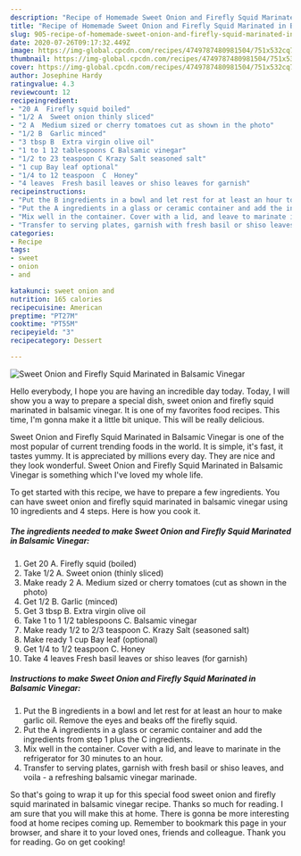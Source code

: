 ```yaml
---
description: "Recipe of Homemade Sweet Onion and Firefly Squid Marinated in Balsamic Vinegar"
title: "Recipe of Homemade Sweet Onion and Firefly Squid Marinated in Balsamic Vinegar"
slug: 905-recipe-of-homemade-sweet-onion-and-firefly-squid-marinated-in-balsamic-vinegar
date: 2020-07-26T09:17:32.449Z
image: https://img-global.cpcdn.com/recipes/4749787480981504/751x532cq70/sweet-onion-and-firefly-squid-marinated-in-balsamic-vinegar-recipe-main-photo.jpg
thumbnail: https://img-global.cpcdn.com/recipes/4749787480981504/751x532cq70/sweet-onion-and-firefly-squid-marinated-in-balsamic-vinegar-recipe-main-photo.jpg
cover: https://img-global.cpcdn.com/recipes/4749787480981504/751x532cq70/sweet-onion-and-firefly-squid-marinated-in-balsamic-vinegar-recipe-main-photo.jpg
author: Josephine Hardy
ratingvalue: 4.3
reviewcount: 12
recipeingredient:
- "20 A  Firefly squid boiled"
- "1/2 A  Sweet onion thinly sliced"
- "2 A  Medium sized or cherry tomatoes cut as shown in the photo"
- "1/2 B  Garlic minced"
- "3 tbsp B  Extra virgin olive oil"
- "1 to 1 12 tablespoons C Balsamic vinegar"
- "1/2 to 23 teaspoon C Krazy Salt seasoned salt"
- "1 cup Bay leaf optional"
- "1/4 to 12 teaspoon  C  Honey"
- "4 leaves  Fresh basil leaves or shiso leaves for garnish"
recipeinstructions:
- "Put the B ingredients in a bowl and let rest for at least an hour to make garlic oil. Remove the eyes and beaks off the firefly squid."
- "Put the A ingredients in a glass or ceramic container and add the ingredients from step 1 plus the C ingredients."
- "Mix well in the container. Cover with a lid, and leave to marinate in the refrigerator for 30 minutes to an hour."
- "Transfer to serving plates, garnish with fresh basil or shiso leaves, and voila - a refreshing balsamic vinegar marinade."
categories:
- Recipe
tags:
- sweet
- onion
- and

katakunci: sweet onion and 
nutrition: 165 calories
recipecuisine: American
preptime: "PT27M"
cooktime: "PT55M"
recipeyield: "3"
recipecategory: Dessert

---
```



![Sweet Onion and Firefly Squid Marinated in Balsamic Vinegar](https://img-global.cpcdn.com/recipes/4749787480981504/751x532cq70/sweet-onion-and-firefly-squid-marinated-in-balsamic-vinegar-recipe-main-photo.jpg)

Hello everybody, I hope you are having an incredible day today. Today, I will show you a way to prepare a special dish, sweet onion and firefly squid marinated in balsamic vinegar. It is one of my favorites food recipes. This time, I'm gonna make it a little bit unique. This will be really delicious.



Sweet Onion and Firefly Squid Marinated in Balsamic Vinegar is one of the most popular of current trending foods in the world. It is simple, it's fast, it tastes yummy. It is appreciated by millions every day. They are nice and they look wonderful. Sweet Onion and Firefly Squid Marinated in Balsamic Vinegar is something which I've loved my whole life.


To get started with this recipe, we have to prepare a few ingredients. You can have sweet onion and firefly squid marinated in balsamic vinegar using 10 ingredients and 4 steps. Here is how you cook it.

<!--inarticleads1-->

##### The ingredients needed to make Sweet Onion and Firefly Squid Marinated in Balsamic Vinegar:

1. Get 20 A.  Firefly squid (boiled)
1. Take 1/2 A.  Sweet onion (thinly sliced)
1. Make ready 2 A.  Medium sized or cherry tomatoes (cut as shown in the photo)
1. Get 1/2 B.  Garlic (minced)
1. Get 3 tbsp B.  Extra virgin olive oil
1. Take 1 to 1 1/2 tablespoons C. Balsamic vinegar
1. Make ready 1/2 to 2/3 teaspoon C. Krazy Salt (seasoned salt)
1. Make ready 1 cup Bay leaf (optional)
1. Get 1/4 to 1/2 teaspoon  C.  Honey
1. Take 4 leaves  Fresh basil leaves or shiso leaves (for garnish)




<!--inarticleads2-->

##### Instructions to make Sweet Onion and Firefly Squid Marinated in Balsamic Vinegar:

1. Put the B ingredients in a bowl and let rest for at least an hour to make garlic oil. Remove the eyes and beaks off the firefly squid.
1. Put the A ingredients in a glass or ceramic container and add the ingredients from step 1 plus the C ingredients.
1. Mix well in the container. Cover with a lid, and leave to marinate in the refrigerator for 30 minutes to an hour.
1. Transfer to serving plates, garnish with fresh basil or shiso leaves, and voila - a refreshing balsamic vinegar marinade.




So that's going to wrap it up for this special food sweet onion and firefly squid marinated in balsamic vinegar recipe. Thanks so much for reading. I am sure that you will make this at home. There is gonna be more interesting food at home recipes coming up. Remember to bookmark this page in your browser, and share it to your loved ones, friends and colleague. Thank you for reading. Go on get cooking!
